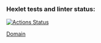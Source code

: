 ### Hexlet tests and linter status:
[![Actions Status](https://github.com/Nafanya-dev/python-project-83/actions/workflows/hexlet-check.yml/badge.svg)](https://github.com/Nafanya-dev/python-project-83/actions)


[Domain](https://python-project-83-a43e.onrender.com)
